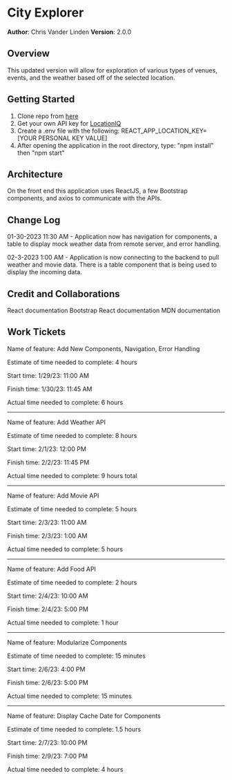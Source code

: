 # City Explorer

**Author**: Chris Vander Linden
**Version**: 2.0.0

## Overview

This updated version will allow for exploration of various types of venues, events, and the weather based off of the selected location.

## Getting Started

1. Clone repo from [here](https://github.com/Chris-Vander-Linden/city-explorer)
2. Get your own API key for [LocationIQ](https://locationiq.com/)
3. Create a .env file with the following:
    REACT_APP_LOCATION_KEY=[YOUR PERSONAL KEY VALUE]
4. After opening the application in the root directory, type: "npm install" then "npm start"

## Architecture

On the front end this application uses ReactJS, a few Bootstrap components, and axios to communicate with the APIs.

## Change Log

01-30-2023 11:30 AM - Application now has navigation for components, a table to display mock weather data from remote server, and error handling.

02-3-2023 1:00 AM - Application is now connecting to the backend to pull weather and movie data.  There is a table component that is being used to display the incoming data.

## Credit and Collaborations

React documentation
Bootstrap React documentation
MDN documentation

## Work Tickets

Name of feature: Add New Components, Navigation, Error Handling

Estimate of time needed to complete: 4 hours

Start time: 1/29/23: 11:00 AM

Finish time: 1/30/23: 11:45 AM

Actual time needed to complete: 6 hours

---

Name of feature: Add Weather API

Estimate of time needed to complete: 8 hours

Start time: 2/1/23: 12:00 PM

Finish time: 2/2/23: 11:45 PM

Actual time needed to complete: 9 hours total

---

Name of feature: Add Movie API

Estimate of time needed to complete: 5 hours

Start time: 2/3/23: 11:00 AM

Finish time: 2/3/23: 1:00 AM

Actual time needed to complete: 5 hours

---

Name of feature: Add Food API

Estimate of time needed to complete: 2 hours

Start time: 2/4/23: 10:00 AM

Finish time: 2/4/23: 5:00 PM

Actual time needed to complete: 1 hour

---

Name of feature: Modularize Components

Estimate of time needed to complete: 15 minutes

Start time: 2/6/23: 4:00 PM

Finish time: 2/6/23: 5:00 PM

Actual time needed to complete: 15 minutes

---

Name of feature: Display Cache Date for Components

Estimate of time needed to complete: 1.5 hours

Start time: 2/7/23: 10:00 PM

Finish time: 2/9/23: 7:00 PM

Actual time needed to complete: 4 hours
